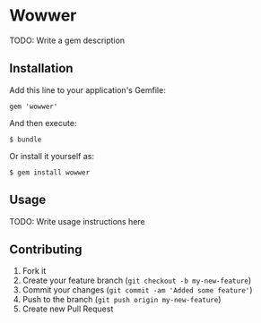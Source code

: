 # Wowwer

TODO: Write a gem description

## Installation

Add this line to your application's Gemfile:

    gem 'wowwer'

And then execute:

    $ bundle

Or install it yourself as:

    $ gem install wowwer

## Usage

TODO: Write usage instructions here

## Contributing

1. Fork it
2. Create your feature branch (`git checkout -b my-new-feature`)
3. Commit your changes (`git commit -am 'Added some feature'`)
4. Push to the branch (`git push origin my-new-feature`)
5. Create new Pull Request
